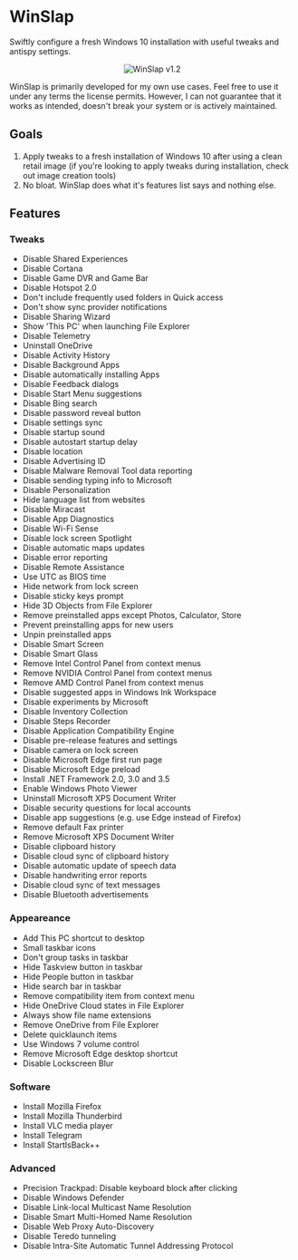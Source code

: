 # WinSlap

Swiftly configure a fresh Windows 10 installation with useful tweaks and antispy settings.

<p align="center">
    <img src="https://mauch.me/img/winslap_v1_2.png" alt="WinSlap v1.2">
</p>

WinSlap is primarily developed for my own use cases. Feel free to use it under any terms the license permits. However, I can not guarantee that it works as intended, doesn't break your system or is actively maintained.

## Goals

1. Apply tweaks to a fresh installation of Windows 10 after using a clean retail image (if you're looking to apply tweaks during installation, check out image creation tools)
2. No bloat. WinSlap does what it's features list says and nothing else.

## Features

### Tweaks

- Disable Shared Experiences
- Disable Cortana
- Disable Game DVR and Game Bar
- Disable Hotspot 2.0
- Don't include frequently used folders in Quick access
- Don't show sync provider notifications
- Disable Sharing Wizard
- Show 'This PC' when launching File Explorer
- Disable Telemetry
- Uninstall OneDrive
- Disable Activity History
- Disable Background Apps
- Disable automatically installing Apps
- Disable Feedback dialogs
- Disable Start Menu suggestions
- Disable Bing search
- Disable password reveal button
- Disable settings sync
- Disable startup sound
- Disable autostart startup delay
- Disable location
- Disable Advertising ID
- Disable Malware Removal Tool data reporting
- Disable sending typing info to Microsoft
- Disable Personalization
- Hide language list from websites
- Disable Miracast
- Disable App Diagnostics
- Disable Wi-Fi Sense
- Disable lock screen Spotlight
- Disable automatic maps updates
- Disable error reporting
- Disable Remote Assistance
- Use UTC as BIOS time
- Hide network from lock screen
- Disable sticky keys prompt
- Hide 3D Objects from File Explorer
- Remove preinstalled apps except Photos, Calculator, Store
- Prevent preinstalling apps for new users
- Unpin preinstalled apps
- Disable Smart Screen
- Disable Smart Glass
- Remove Intel Control Panel from context menus
- Remove NVIDIA Control Panel from context menus
- Remove AMD Control Panel from context menus
- Disable suggested apps in Windows Ink Workspace
- Disable experiments by Microsoft
- Disable Inventory Collection
- Disable Steps Recorder
- Disable Application Compatibility Engine
- Disable pre-release features and settings
- Disable camera on lock screen
- Disable Microsoft Edge first run page
- Disable Microsoft Edge preload
- Install .NET Framework 2.0, 3.0 and 3.5
- Enable Windows Photo Viewer
- Uninstall Microsoft XPS Document Writer
- Disable security questions for local accounts
- Disable app suggestions (e.g. use Edge instead of Firefox)
- Remove default Fax printer
- Remove Microsoft XPS Document Writer
- Disable clipboard history
- Disable cloud sync of clipboard history
- Disable automatic update of speech data
- Disable handwriting error reports
- Disable cloud sync of text messages
- Disable Bluetooth advertisements

### Appeareance

- Add This PC shortcut to desktop
- Small taskbar icons
- Don't group tasks in taskbar
- Hide Taskview button in taskbar
- Hide People button in taskbar
- Hide search bar in taskbar
- Remove compatibility item from context menu
- Hide OneDrive Cloud states in File Explorer
- Always show file name extensions
- Remove OneDrive from File Explorer
- Delete quicklaunch items
- Use Windows 7 volume control
- Remove Microsoft Edge desktop shortcut
- Disable Lockscreen Blur

### Software

- Install Mozilla Firefox
- Install Mozilla Thunderbird
- Install VLC media player
- Install Telegram
- Install StartIsBack++

### Advanced

- Precision Trackpad: Disable keyboard block after clicking
- Disable Windows Defender
- Disable Link-local Multicast Name Resolution
- Disable Smart Multi-Homed Name Resolution
- Disable Web Proxy Auto-Discovery
- Disable Teredo tunneling
- Disable Intra-Site Automatic Tunnel Addressing Protocol
